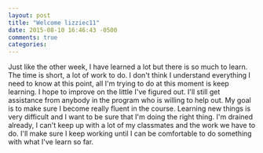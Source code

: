 ```yaml
---
layout: post
title: "Welcome lizziec11"
date: 2015-08-10 16:46:43 -0500
comments: true
categories: 
---
```

Just like the other week, I have learned a lot but there is so much to learn. The time is short, a lot of work to do.
I don't think I understand everything I need to know at this point, all I'm trying to do at this moment is keep learning. 
I hope to improve on the little I've figured out. 
I'll still get assistance from anybody in the program who is willing to help out.
My goal is to make sure I become really fluent in the course. 
Learning new things is very difficult and I want to be sure that I'm  doing the right thing.
I'm drained already, I can't keep up with a lot of my classmates and the work we have to do.
I'll make sure I keep working until I can be comfortable to do something with what I've learn so far. 


